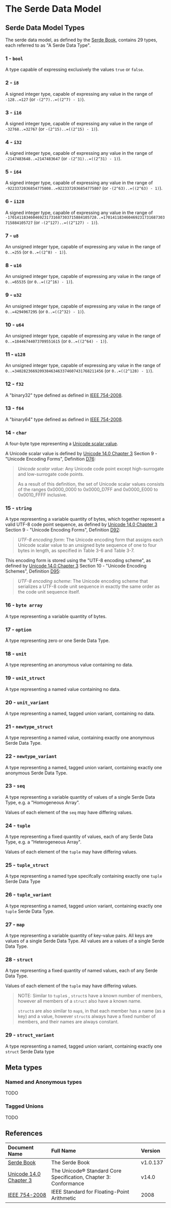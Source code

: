 # The Serde Data Model

## Serde Data Model Types

The serde data model, as defined by the [Serde Book], contains 29 types, each referred to as "A Serde Data Type".

### 1 - `bool`

A type capable of expressing exclusively the values `true` or `false`.

### 2 - `i8`

A signed integer type, capable of expressing any value in the range of `-128..=127` (or `-(2^7)..=((2^7) - 1)`).

### 3 - `i16`

A signed integer type, capable of expressing any value in the range of `-32768..=32767` (or `-(2^15)..=((2^15) - 1)`).

### 4 - `i32`

A signed integer type, capable of expressing any value in the range of `-2147483648..=2147483647` (or `-(2^31)..=((2^31) - 1)`).

### 5 - `i64`

A signed integer type, capable of expressing any value in the range of `-9223372036854775808..=9223372036854775807` (or `-(2^63)..=((2^63) - 1)`).

### 6 - `i128`

A signed integer type, capable of expressing any value in the range of `-170141183460469231731687303715884105728..=170141183460469231731687303715884105727` (or `-(2^127)..=((2^127) - 1)`).

### 7 - `u8`

An unsigned integer type, capable of expressing any value in the range of `0..=255` (or `0..=((2^8) - 1)`).

### 8 - `u16`

An unsigned integer type, capable of expressing any value in the range of `0..=65535` (or `0..=((2^16) - 1)`).

### 9 - `u32`

An unsigned integer type, capable of expressing any value in the range of `0..=4294967295` (or `0..=((2^32) - 1)`).

### 10 - `u64`

An unsigned integer type, capable of expressing any value in the range of `0..=18446744073709551615` (or `0..=((2^64) - 1)`).

### 11 - `u128`

An unsigned integer type, capable of expressing any value in the range of `0..=340282366920938463463374607431768211456` (or `0..=((2^128) - 1)`).

### 12 - `f32`

A "binary32" type defined as defined in [IEEE 754-2008].

### 13 - `f64`

A "binary64" type defined as defined in [IEEE 754-2008].

### 14 - `char`

A four-byte type representing a [Unicode scalar value].

A Unicode scalar value is defined by [Unicode 14.0 Chapter 3] Section 9 - "Unicode Encoding Forms", Definition [D76](https://www.unicode.org/versions/latest/ch03.pdf#G7404):

> *Unicode scalar value*: Any Unicode code point except high-surrogate and low-surrogate code points.
>
> As a result of this definition, the set of Unicode scalar values consists of the ranges 0x0000_0000 to 0x0000_D7FF and 0x0000_E000 to 0x0010_FFFF inclusive.

[Unicode scalar value]: https://www.unicode.org/glossary/#unicode_scalar_value

### 15 - `string`

A type representing a variable quantity of bytes, which together represent a valid UTF-8 code point sequence,
as defined by [Unicode 14.0 Chapter 3] Section 9 - "Unicode Encoding Forms", Definition
[D92](https://www.unicode.org/versions/latest/ch03.pdf#G7404):

> *UTF-8 encoding form*: The Unicode encoding form that assigns each Unicode scalar
> value to an unsigned byte sequence of one to four bytes in length, as specified in
> Table 3-6 and Table 3-7.

This encoding form is stored using the "UTF-8 encoding scheme", as defined by [Unicode 14.0 Chapter 3]
Section 10 - "Unicode Encoding Schemes", Definition [D95](https://www.unicode.org/versions/latest/ch03.pdf#G28070):

> *UTF-8 encoding scheme*: The Unicode encoding scheme that serializes a UTF-8
> code unit sequence in exactly the same order as the code unit sequence itself.

### 16 - `byte array`

A type representing a variable quantity of bytes.

### 17 - `option`

A type representing zero or one Serde Data Type.

### 18 - `unit`

A type representing an anonymous value containing no data.

### 19 - `unit_struct`

A type representing a named value containing no data.

### 20 - `unit_variant`

A type representing a named, tagged union variant, containing no data.

### 21 - `newtype_struct`

A type representing a named value, containing exactly one anonymous Serde Data Type.

### 22 - `newtype_variant`

A type representing a named, tagged union variant, containing exactly one anonymous Serde Data Type.

### 23 - `seq`

A type representing a variable quantity of values of a single Serde Data Type, e.g. a "Homogeneous Array".

Values of each element of the `seq` may have differing values.

### 24 - `tuple`

A type representing a fixed quantity of values, each of any Serde Data Type, e.g. a "Heterogeneous Array".

Values of each element of the `tuple` may have differing values.

### 25 - `tuple_struct`

A type representing a named type specifcally containing exactly one `tuple` Serde Data Type

### 26 - `tuple_variant`

A type representing a named, tagged union variant, containing exactly one `tuple` Serde Data Type.

### 27 - `map`

A type representing a variable quantity of key-value pairs. All keys are values of a single Serde Data Type. All values are a values of a single Serde Data Type.

### 28 - `struct`

A type representing a fixed quantity of named values, each of any Serde Data Type.

Values of each element of the `tuple` may have differing values.

> NOTE: Similar to `tuple`s , `struct`s have a known number of members, however all members of a `struct` also have a known name.
>
> `struct`s are also similar to `map`s, in that each member has a name (as a key) and a value, however `struct`s always have a fixed number of members, and their names are always constant.

### 29 - `struct_variant`

A type representing a named, tagged union variant, containing exactly one `struct` Serde Data type

## Meta types

### Named and Anonymous types

TODO

### Tagged Unions

TODO

## References

| Document Name             | Full Name                                                         | Version   |
| :---                      | :---                                                              | :---      |
| [Serde Book]              | The Serde Book                                                    | v1.0.137  |
| [Unicode 14.0 Chapter 3]  | The Unicode® Standard Core Specification, Chapter 3: Conformance  | v14.0     |
| [IEEE 754-2008]           | IEEE Standard for Floating-Point Arithmetic                       | 2008      |

[Serde Book]: https://serde.rs/
[Unicode 14.0 Chapter 3]: https://www.unicode.org/versions/Unicode14.0.0/ch03.pdf
[IEEE 754-2008]: https://standards.ieee.org/ieee/754/4211/
